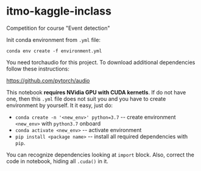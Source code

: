 # itmo-kaggle-inclass
Competition for course "Event detection"

Init conda environment from `.yml` file:

`conda env create -f environment.yml`

You need torchaudio for this project. To download additional dependencies follow these instructions: 

https://github.com/pytorch/audio

This notebook __requires NVidia GPU with CUDA kernetls__. If do not have one, then this `.yml` file does not suit you and you have to create environment by yourself. It it easy, just do:
- `conda create -n '<new_env>' python=3.7` -- create environment `<new_env>` with `python3.7` onboard
- `conda activate <new_env>` -- activate environment 
- `pip install <package name>` -- install all required dependencies with `pip`. 

You can recognize dependencies looking at `import` block. Also, correct the code in notebook, hiding all `.cuda()` in it.
